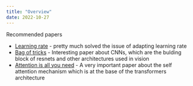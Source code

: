 ```yaml
---
title: "Overview"
date: 2022-10-27
---
```


Recommended papers
* [Learning rate](https://arxiv.org/abs/1803.09820) - pretty much solved the issue of adapting learning rate
* [Bag of tricks](https://arxiv.org/abs/1812.01187) - Interesting paper about CNNs, which are the bulding block of resnets and other architectures used in vision 
* [Attention is all you need](https://arxiv.org/abs/1706.03762) - A very important paper about the self attention mechanism which is at the base of the transformers architecture 